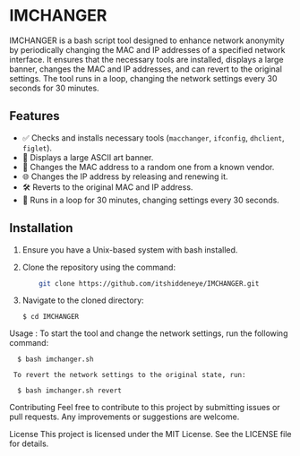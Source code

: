# IMCHANGER

IMCHANGER is a bash script tool designed to enhance network anonymity by periodically changing the MAC and IP addresses of a specified network interface. It ensures that the necessary tools are installed, displays a large banner, changes the MAC and IP addresses, and can revert to the original settings. The tool runs in a loop, changing the network settings every 30 seconds for 30 minutes.

## Features

- ✅ Checks and installs necessary tools (`macchanger`, `ifconfig`, `dhclient`, `figlet`).
- 🎨 Displays a large ASCII art banner.
- 🔀 Changes the MAC address to a random one from a known vendor.
- 🌐 Changes the IP address by releasing and renewing it.
- 🛠 Reverts to the original MAC and IP address.
- 🔄 Runs in a loop for 30 minutes, changing settings every 30 seconds.

## Installation

1. Ensure you have a Unix-based system with bash installed.
2. Clone the repository using the command:
   ```sh
       git clone https://github.com/itshiddeneye/IMCHANGER.git


3. Navigate to the cloned directory:

       $ cd IMCHANGER

  Usage :
     To start the tool and change the network settings, run the following command:
  
      $ bash imchanger.sh
  
     To revert the network settings to the original state, run:
  
      $ bash imchanger.sh revert
  
  Contributing
      Feel free to contribute to this project by submitting issues or pull requests. Any improvements or suggestions are welcome.
      
  License
      This project is licensed under the MIT License. See the LICENSE file for details.
